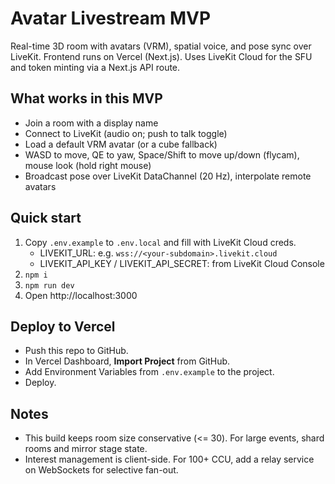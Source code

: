 # Avatar Livestream MVP

Real-time 3D room with avatars (VRM), spatial voice, and pose sync over LiveKit.
Frontend runs on Vercel (Next.js). Uses LiveKit Cloud for the SFU and token minting via a Next.js API route.

## What works in this MVP
- Join a room with a display name
- Connect to LiveKit (audio on; push to talk toggle)
- Load a default VRM avatar (or a cube fallback)
- WASD to move, QE to yaw, Space/Shift to move up/down (flycam), mouse look (hold right mouse)
- Broadcast pose over LiveKit DataChannel (20 Hz), interpolate remote avatars

## Quick start

1. Copy `.env.example` to `.env.local` and fill with LiveKit Cloud creds.
   - LIVEKIT_URL: e.g. `wss://<your-subdomain>.livekit.cloud`
   - LIVEKIT_API_KEY / LIVEKIT_API_SECRET: from LiveKit Cloud Console
2. `npm i`
3. `npm run dev`
4. Open http://localhost:3000

## Deploy to Vercel
- Push this repo to GitHub.
- In Vercel Dashboard, **Import Project** from GitHub.
- Add Environment Variables from `.env.example` to the project.
- Deploy.

## Notes
- This build keeps room size conservative (<= 30). For large events, shard rooms and mirror stage state.
- Interest management is client-side. For 100+ CCU, add a relay service on WebSockets for selective fan-out.
